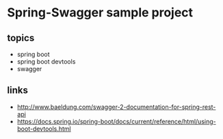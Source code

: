 # Spring-Swagger sample project

## topics
* spring boot
* spring boot devtools
* swagger


## links
* http://www.baeldung.com/swagger-2-documentation-for-spring-rest-api
* https://docs.spring.io/spring-boot/docs/current/reference/html/using-boot-devtools.html
